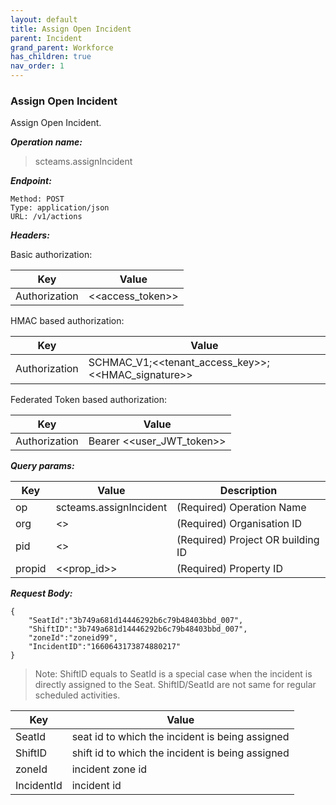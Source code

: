 ```yaml
---
layout: default
title: Assign Open Incident
parent: Incident
grand_parent: Workforce
has_children: true
nav_order: 1
---
```


### Assign Open Incident

Assign Open Incident.

***Operation name:***

> scteams.assignIncident

***Endpoint:***

```
Method: POST
Type: application/json
URL: /v1/actions
```

***Headers:***

Basic authorization:

|Key|Value|
|---|---|
|Authorization|<<access_token>>|


HMAC based authorization:

|Key|Value|
|---|---|
|Authorization|SCHMAC_V1;<<tenant_access_key>>;<<HMAC_signature>>|

Federated Token based authorization:

|Key|Value|
|---|---|
|Authorization|Bearer <<user_JWT_token>>|

***Query params:***

| Key | Value | Description |
| --- | ------|-------------|
| op | scteams.assignIncident | (Required) Operation Name |
| org | <<org>> | (Required) Organisation ID |
| pid | <<pid>> | (Required) Project OR building ID |
| propid | <<prop_id>> | (Required) Property ID |


***Request Body:***

```
{
    "SeatId":"3b749a681d14446292b6c79b48403bbd_007",
    "ShiftID":"3b749a681d14446292b6c79b48403bbd_007",
    "zoneId":"zoneid99",
    "IncidentID":"1660643173874880217"
}
```

> Note: ShiftID equals to SeatId is a special case when the incident is directly assigned to the Seat. ShiftID/SeatId are not same for regular scheduled activities.


|Key|Value|
|---|---|
|SeatId|seat id to which the incident is being assigned|
|ShiftID|shift id to which the incident is being assigned|
|zoneId|incident zone id|
|IncidentId| incident id|